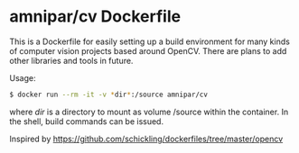 # amnipar/cv Dockerfile

This is a Dockerfile for easily setting up a build environment for many kinds of computer vision projects based around OpenCV. There are plans to add other libraries and tools in future.

Usage:

```sh
$ docker run --rm -it -v *dir*:/source amnipar/cv
```

where *dir* is a directory to mount as volume /source within the container. In the shell, build commands can be issued.

Inspired by <https://github.com/schickling/dockerfiles/tree/master/opencv>
